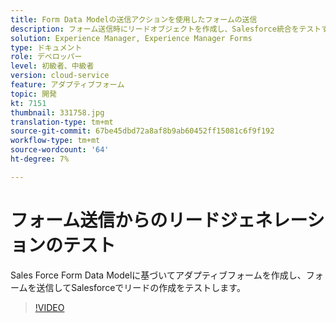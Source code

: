 ```yaml
---
title: Form Data Modelの送信アクションを使用したフォームの送信
description: フォーム送信時にリードオブジェクトを作成し、Salesforce統合をテストするアダプティブフォームを作成します。
solution: Experience Manager, Experience Manager Forms
type: ドキュメント
role: デベロッパー
level: 初級者、中級者
version: cloud-service
feature: アダプティブフォーム
topic: 開発
kt: 7151
thumbnail: 331758.jpg
translation-type: tm+mt
source-git-commit: 67be45dbd72a8af8b9ab60452ff15081c6f9f192
workflow-type: tm+mt
source-wordcount: '64'
ht-degree: 7%

---
```



# フォーム送信からのリードジェネレーションのテスト

Sales Force Form Data Modelに基づいてアダプティブフォームを作成し、フォームを送信してSalesforceでリードの作成をテストします。

>[!VIDEO](https://video.tv.adobe.com/v/331758?quality=12&learn=on)
